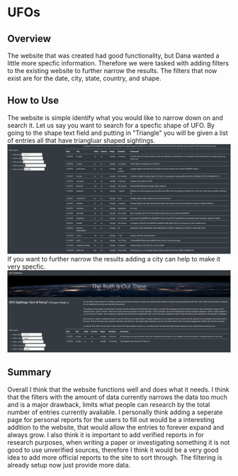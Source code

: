 # UFOs
## Overview
The website that was created had good functionality, but Dana wanted a little more specfic information. Therefore we were tasked with adding filters to the existing website to further narrow the results. The filters that now exist are for the date, city, state, country, and shape.
## How to Use
The website is simple identify what you would like to narrow down on and search it. Let us say you want to search for a specfic shape of UFO. By going to the shape text field and putting in "Triangle" you will be given a list of entries all that have triangluar shaped sightings.
!["Triangle Results"](Resources/triangle_results.png)
If you want to further narrow the results adding a city can help to make it very specfic.
!["Triangle and El Canjo Results"](Resources/triangle_el_canjo_results.png)
## Summary
Overall I think that the website functions well and does what it needs. I think that the filters with the amount of data currently narrows the data too much and is a major drawback, limits what people can research by the total number of entries currently avaliable. I personally think adding a seperate page for personal reports for the users to fill out would be a interesting addition to the website, that would allow the entries to forever expand and always grow. I also think it is important to add verified reports in for research purposes, when writing a paper or investigating something it is not good to use unverified sources, therefore I think it would be a very good idea to add more official reports to the site to sort through. The filtering is already setup now just provide more data.
